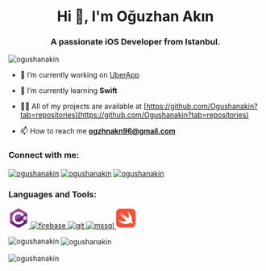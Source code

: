 <h1 align="center">Hi 👋, I'm Oğuzhan Akın</h1>
<h3 align="center">A passionate iOS Developer from Istanbul.</h3>

<p align="left"> <img src="https://komarev.com/ghpvc/?username=ogushanakin&label=Profile%20views&color=0e75b6&style=flat" alt="ogushanakin" /> </p>

- 🔭 I’m currently working on [UberApp](https://github.com/Ogushanakin/UberApp)

- 🌱 I’m currently learning **Swift**

- 👨‍💻 All of my projects are available at [https://github.com/Ogushanakin?tab=repositories](https://github.com/Ogushanakin?tab=repositories)

- 📫 How to reach me **ogzhnakn96@gmail.com**

<h3 align="left">Connect with me:</h3>
<p align="left">
<a href="https://twitter.com/ogushanakin" target="blank"><img align="center" src="https://raw.githubusercontent.com/rahuldkjain/github-profile-readme-generator/master/src/images/icons/Social/twitter.svg" alt="ogushanakin" height="30" width="40" /></a>
<a href="https://linkedin.com/in/ogushanakin" target="blank"><img align="center" src="https://raw.githubusercontent.com/rahuldkjain/github-profile-readme-generator/master/src/images/icons/Social/linked-in-alt.svg" alt="ogushanakin" height="30" width="40" /></a>
<a href="https://instagram.com/ogushanakin" target="blank"><img align="center" src="https://raw.githubusercontent.com/rahuldkjain/github-profile-readme-generator/master/src/images/icons/Social/instagram.svg" alt="ogushanakin" height="30" width="40" /></a>
</p>

<h3 align="left">Languages and Tools:</h3>
<p align="left"> <a href="https://www.w3schools.com/cs/" target="_blank" rel="noreferrer"> <img src="https://raw.githubusercontent.com/devicons/devicon/master/icons/csharp/csharp-original.svg" alt="csharp" width="40" height="40"/> </a> <a href="https://firebase.google.com/" target="_blank" rel="noreferrer"> <img src="https://www.vectorlogo.zone/logos/firebase/firebase-icon.svg" alt="firebase" width="40" height="40"/> </a> <a href="https://git-scm.com/" target="_blank" rel="noreferrer"> <img src="https://www.vectorlogo.zone/logos/git-scm/git-scm-icon.svg" alt="git" width="40" height="40"/> </a> <a href="https://www.microsoft.com/en-us/sql-server" target="_blank" rel="noreferrer"> <img src="https://www.svgrepo.com/show/303229/microsoft-sql-server-logo.svg" alt="mssql" width="40" height="40"/> </a> <a href="https://developer.apple.com/swift/" target="_blank" rel="noreferrer"> <img src="https://raw.githubusercontent.com/devicons/devicon/master/icons/swift/swift-original.svg" alt="swift" width="40" height="40"/> </a> </p>

<p><img align="left" src="https://github-readme-stats.vercel.app/api/top-langs?username=ogushanakin&show_icons=true&locale=en&layout=compact" alt="ogushanakin" /></p>

<p>&nbsp;<img align="center" src="https://github-readme-stats.vercel.app/api?username=ogushanakin&show_icons=true&locale=en" alt="ogushanakin" /></p>

<p><img align="center" src="https://github-readme-streak-stats.herokuapp.com/?user=ogushanakin&" alt="ogushanakin" /></p>

